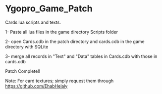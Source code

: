 # Ygopro_Game_Patch
Cards lua scripts and texts. 

1- Paste all lua files in the game directory Scripts folder

2- open Cards.cdb in the patch directory and cards.cdb in the game directory with SQLite 

3- merge all records in "Text" and "Data" tables in Cards.cdb with those in cards.cdb

Patch Complete!!

Note: For card textures; simply request them through https://github.com/EhabHelaly
